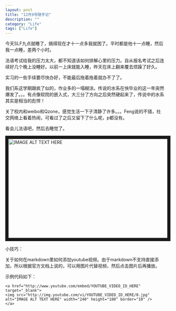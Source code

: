 ```yaml
---
layout: post
title: "12月9号随手记"
description: ""
category: "Life"
tags: ["Life"]
---
```


今天SLF九点就睡了，搞得现在才十一点多我就困了。平时都是他十一点睡，然后我一点睡，差两个小时。

法语考试给我的压力太大，都不知道该如何排解心里的压力。自从报名考试之后连续好几个晚上没睡好。以前一上床就能入睡，昨天在床上翻来覆去烦躁了好久。

实习的一些手续要尽快办好，不能最后拖着拖着就办不了了。

我们系这学期跟疯了似的，作业多的一塌糊涂。传说的水系在快毕业的这一年突然爆发了。。。有点像软院的嵌入式，大三分了方向之后突然硬起来了，传说中的水系其实是相当的彪悍！

关了校内和weibo和Qzone，感觉生活一下子清静了许多。。。Feng说的不错，社交网络上看着热闹，可看过了之后又留下了什么呢，p都没有。

看会儿法语吧，然后去睡觉了。

<a href="http://www.youtube.com/embed/UxxajLWwzqY" target="_blank"><img src="http://img.youtube.com/vi/UxxajLWwzqY/0.jpg" alt="IMAGE ALT TEXT HERE" width="560" height="315" border="10" /></a>    

小技巧：

关于如何在markdown里如何添加youtube视频。由于markdown不支持直接添加，所以根据官方文档上说的，可以用图片代替视频，然后点击图片后再播放。

示例代码如下：

	<a href="http://www.youtube.com/embed/YOUTUBE_VIDEO_ID_HERE" target="_blank">
	<img src="http://img.youtube.com/vi/YOUTUBE_VIDEO_ID_HERE/0.jpg" alt="IMAGE ALT TEXT HERE" width="240" height="180" border="10" />
	</a>




